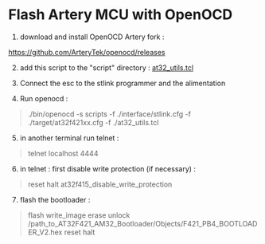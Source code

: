 # Flash Artery MCU with OpenOCD

1. download and install OpenOCD Artery fork :

https://github.com/ArteryTek/openocd/releases

2. add this script to the "script" directory : [at32_utils.tcl](at32_utils.tcl)

3. Connect the esc to the stlink programmer and the alimentation

4. Run openocd :

> ./bin/openocd -s scripts -f ./interface/stlink.cfg -f ./target/at32f421xx.cfg -f ./at32_utils.tcl

5. in another terminal run telnet :

> telnet localhost 4444

6. in telnet : first disable write protection (if necessary) :

> reset halt
> at32f415_disable_write_protection

7. flash the bootloader :

> flash write_image erase unlock /path_to_AT32F421_AM32_Bootloader/Objects/F421_PB4_BOOTLOADER_V2.hex
> reset halt
